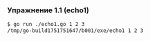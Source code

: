 ### Упражнение 1.1 (echo1)

```bash
$ go run ./echo1.go 1 2 3
/tmp/go-build1751751647/b001/exe/echo1 1 2 3
```